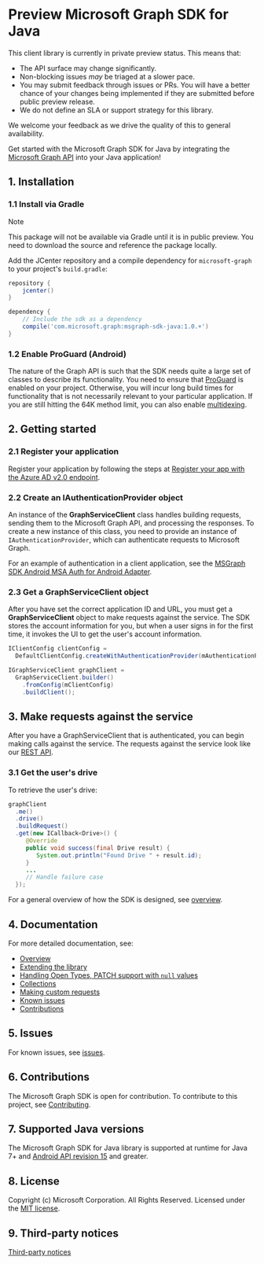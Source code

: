 # Preview Microsoft Graph SDK for Java

This client library is currently in private preview status. This means that: 
- The API surface may change significantly.
- Non-blocking issues *may* be triaged at a slower pace.
- You may submit feedback through issues or PRs. You will have a better chance of your changes being implemented if they are submitted before public preview release.
- We do not define an SLA or support strategy for this library.

We welcome your feedback as we drive the quality of this to general availability.

Get started with the Microsoft Graph SDK for Java by integrating the [Microsoft Graph API](https://graph.microsoft.io/en-us/getting-started) into your Java application!

## 1. Installation

### 1.1 Install via Gradle

> [!NOTE] 
> This package will not be available via Gradle until it is in public preview. You need to download the source and reference the package locally.

Add the JCenter repository and a compile dependency for `microsoft-graph` to your project's `build.gradle`:

```gradle
repository {
    jcenter()
}

dependency {
    // Include the sdk as a dependency
    compile('com.microsoft.graph:msgraph-sdk-java:1.0.+')
}
```

### 1.2 Enable ProGuard (Android)
The nature of the Graph API is such that the SDK needs quite a large set of classes to describe its functionality. You need to ensure that [ProGuard](https://developer.android.com/studio/build/shrink-code.html) is enabled on your project. Otherwise, you will incur long build times for functionality that is not necessarily relevant to your particular application. If you are still hitting the 64K method limit, you can also enable [multidexing](https://developer.android.com/studio/build/multidex.html).

## 2. Getting started

### 2.1 Register your application

Register your application by following the steps at [Register your app with the Azure AD v2.0 endpoint](https://developer.microsoft.com/en-us/graph/docs/concepts/auth_register_app_v2).

### 2.2 Create an IAuthenticationProvider object

An instance of the **GraphServiceClient** class handles building requests, sending them to the Microsoft Graph API, and processing the responses. To create a new instance of this class, you need to provide an instance of `IAuthenticationProvider`, which can authenticate requests to Microsoft Graph.

For an example of authentication in a client application, see the [MSGraph SDK Android MSA Auth for Android Adapter](https://github.com/microsoftgraph/msgraph-sdk-android-msa-auth-for-android-adapter).

### 2.3 Get a GraphServiceClient object

<!--TODO: the following para needs expansion or removal. Would need to mention the different flows (authorization code flow, implicit flow, client credential flow) and give pointers on where to get sample code. Dave Moten can provide link for client credentials flow.-->

After you have set the correct application ID and URL, you must get a **GraphServiceClient** object to make requests against the service. The SDK stores the account information for you, but when a user signs in for the first time, it invokes the UI to get the user's account information.

```java
IClientConfig clientConfig = 
  DefaultClientConfig.createWithAuthenticationProvider(mAuthenticationProvider);

IGraphServiceClient graphClient = 
  GraphServiceClient.builder()
    .fromConfig(mClientConfig)
    .buildClient();
```

## 3. Make requests against the service

After you have a GraphServiceClient that is authenticated, you can begin making calls against the service. The requests against the service look like our [REST API](https://developer.microsoft.com/en-us/graph/docs/concepts/overview).

### 3.1 Get the user's drive

To retrieve the user's drive:

```java
graphClient
  .me()
  .drive()
  .buildRequest()
  .get(new ICallback<Drive>() {
     @Override
     public void success(final Drive result) {
        System.out.println("Found Drive " + result.id);
     }
     ...
     // Handle failure case
  });
```

For a general overview of how the SDK is designed, see [overview](https://github.com/microsoftgraph/msgraph-sdk-java/wiki/Overview).

## 4. Documentation

For more detailed documentation, see:

* [Overview](https://github.com/microsoftgraph/msgraph-sdk-java/wiki/Overview)
* [Extending the library](https://github.com/microsoftgraph/msgraph-sdk-java/wiki/Extending-the-Library)
* [Handling Open Types, PATCH support with `null` values](https://github.com/microsoftgraph/msgraph-sdk-java/wiki/Working-with-Open-Types)
* [Collections](https://github.com/microsoftgraph/msgraph-sdk-java/wiki/Working-with-Collections)
* [Making custom requests](https://github.com/microsoftgraph/msgraph-sdk-java/wiki/Custom-Requests)
* [Known issues](https://github.com/microsoftgraph/msgraph-sdk-java/wiki/Known-Issues)
* [Contributions](https://github.com/microsoftgraph/msgraph-sdk-java/blob/master/CONTRIBUTING.md)

## 5. Issues

For known issues, see [issues](https://github.com/MicrosoftGraph/msgraph-sdk-java/issues).

## 6. Contributions

The Microsoft Graph SDK is open for contribution. To contribute to this project, see [Contributing](https://github.com/microsoftgraph/msgraph-sdk-java/blob/master/CONTRIBUTING.md).

## 7. Supported Java versions
The Microsoft Graph SDK for Java library is supported at runtime for Java 7+ and [Android API revision 15](http://source.android.com/source/build-numbers.html) and greater.

## 8. License

Copyright (c) Microsoft Corporation. All Rights Reserved. Licensed under the [MIT license](LICENSE).

## 9. Third-party notices

[Third-party notices](THIRD%20PARTY%20NOTICES)
